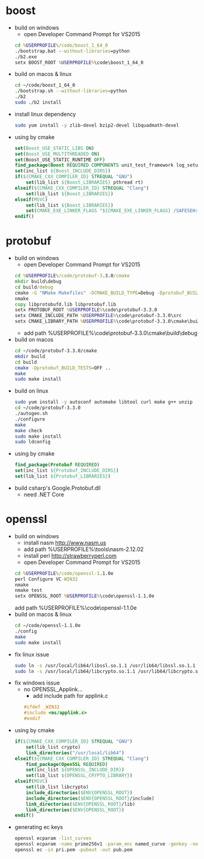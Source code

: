# boost
* build on windows
    * open Developer Command Prompt for VS2015
    ```bat
    cd %USERPROFILE%/code/boost_1_64_0
    ./bootstrap.bat --without-libraries=python
    ./b2.exe
    setx BOOST_ROOT %USERPROFILE%\code\boost_1_64_0
    ```
* build on macos & linux
    ```sh
    cd ~/code/boost_1_64_0
    ./bootstrap.sh --without-libraries=python
    ./b2
    sudo ./b2 install
    ```
* install linux dependency
    ```sh
    sudo yum install -y zlib-devel bzip2-devel libquadmath-devel
    ```
* using by cmake
    ```cmake
    set(Boost_USE_STATIC_LIBS ON)
    set(Boost_USE_MULTITHREADED ON)
    set(Boost_USE_STATIC_RUNTIME OFF)
    find_package(Boost REQUIRED COMPONENTS unit_test_framework log_setup log filesystem program_options random system)
    set(inc_list ${Boost_INCLUDE_DIRS})
    if(${CMAKE_CXX_COMPILER_ID} STREQUAL "GNU")
        set(lib_list ${Boost_LIBRARIES} pthread rt)
    elseif(${CMAKE_CXX_COMPILER_ID} STREQUAL "Clang")
        set(lib_list ${Boost_LIBRARIES})
    elseif(MSVC)
        set(lib_list ${Boost_LIBRARIES})
        set(CMAKE_EXE_LINKER_FLAGS "${CMAKE_EXE_LINKER_FLAGS} /SAFESEH:NO Psapi.lib")
    endif()
    ```

# protobuf
* build on windows
    * open Developer Command Prompt for VS2015
    ```bat
    cd %USERPROFILE%/code/protobuf-3.3.0/cmake
    mkdir build\debug
    cd build/debug
    cmake -G "NMake Makefiles" -DCMAKE_BUILD_TYPE=Debug -Dprotobuf_BUILD_TESTS=OFF -Dprotobuf_MSVC_STATIC_RUNTIME=OFF ../..
    nmake
    copy libprotobufd.lib libprotobuf.lib
    setx PROTOBUF_ROOT %USERPROFILE%\code\protobuf-3.3.0
    setx CMAKE_INCLUDE_PATH %USERPROFILE%\code\protobuf-3.3.0\src
    setx CMAKE_LIBRARY_PATH %USERPROFILE%\code\protobuf-3.3.0\cmake\build\debug
    ```
    * add path %USERPROFILE%\code\protobuf-3.3.0\cmake\build\debug
* build on macos
    ```sh
    cd ~/code/protobuf-3.3.0/cmake
    mkdir build
    cd build
    cmake -Dprotobuf_BUILD_TESTS=OFF ..
    make
    sudo make install
    ```
* build on linux
    ```sh
    sudo yum install -y autoconf automake libtool curl make g++ unzip
    cd ~/code/protobuf-3.3.0
    ./autogen.sh
    ./configure
    make
    make check
    sudo make install
    sudo ldconfig
    ```
* using by cmake
    ```cmake
    find_package(Protobuf REQUIRED)
    set(inc_list ${Protobuf_INCLUDE_DIRS})
    set(lib_list ${Protobuf_LIBRARIES})
    ```
* build csharp's Google.Protobuf.dll
    * need .NET Core

# openssl
* build on windows
    * install nasm http://www.nasm.us
    * add path %USERPROFILE%\tools\nasm-2.12.02
    * install perl http://strawberryperl.com
    * open Developer Command Prompt for VS2015
    ```bat
    cd %USERPROFILE%/code/openssl-1.1.0e
    perl Configure VC-WIN32
    nmake
    nmake test
    setx OPENSSL_ROOT %USERPROFILE%\code\openssl-1.1.0e
    ```
    add path %USERPROFILE%\code\openssl-1.1.0e
* build on macos & linux
    ```sh
    cd ~/code/openssl-1.1.0e
    ./config
    make
    sudo make install
    ```
* fix linux issue
    ```sh
    sudo ln -s /usr/local/lib64/libssl.so.1.1 /usr/lib64/libssl.so.1.1
    sudo ln -s /usr/local/lib64/libcrypto.so.1.1 /usr/lib64/libcrypto.so.1.1
    ```
* fix windows issue
    * no OPENSSL_Applink...
        * add include path for applink.c
        ```cpp
        #ifdef _WIN32
        #include <ms/applink.c>
        #endif
        ```
* using by cmake
    ```cmake
    if(${CMAKE_CXX_COMPILER_ID} STREQUAL "GNU")
        set(lib_list crypto)
        link_directories("/usr/local/lib64")
    elseif(${CMAKE_CXX_COMPILER_ID} STREQUAL "Clang")
        find_package(OpenSSL REQUIRED)
        set(inc_list ${OPENSSL_INCLUDE_DIR})
        set(lib_list ${OPENSSL_CRYPTO_LIBRARY})
    elseif(MSVC)
        set(lib_list libcrypto)
        include_directories($ENV{OPENSSL_ROOT})
        include_directories($ENV{OPENSSL_ROOT}/include)
        link_directories($ENV{OPENSSL_ROOT}/lib)
        link_directories($ENV{OPENSSL_ROOT})
    endif()
    ```
* generating ec keys
    ```sh
    openssl ecparam -list_curves
    openssl ecparam -name prime256v1 -param_enc named_curve -genkey -noout -out pri.pem
    openssl ec -in pri.pem -pubout -out pub.pem
    ```
